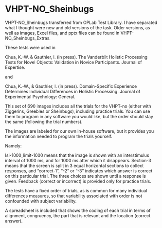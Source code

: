 # VHPT-NO_Sheinbugs
VHPT-NO_Sheinbugs transferred from OPLab Test Library. I have separated what I thought were new and old versions of the task. Older versions, as well as images, Excel files, and pptx files can be found in VHPT-NO_Sheinbugs_Extras. 

These tests were used in 

Chua, K.-W. & Gauthier, I. (in press). The Vanderbilt Holistic Processing Tests for Novel Objects: Validation in Novice Participants. Journal of Expertise.

and

Chua, K.-W., & Gauthier, I. (in press). Domain-Specific Experience Determines Individual Differences in Holistic Processing. Journal of Experimental Psychology: General.


This set of 690 images includes all the trials for the VHPT-no (either with Ziggerins, Greebles or Sheinbugs), including practice trials. You can use them to program in any software you would like, but the order should stay the same (following the trial numbers).

The images are labeled for our own in-house software, but it provides you the information needed to program the trials yourself.

Namely:

Isi-1000_limit-1000 means that the image is shown with an interstimulus interval of 1000 ms, and for 1000 ms after which it disappears.
Section-3 means that the screen is split in 3 equal horizontal sections to collect responses, and “correct-1”, “-2” or “-3” indicates which answer is correct on this particular trial. The three choices are shown until a response is given. Feedback (correct or incorrect) is provided only for practice trials.

The tests have a fixed order of trials, as is common for many individual differences measures, so that variability associated with order is not confounded with subject variability.

A spreadsheet is included that shows the coding of each trial in terms of alignment, congruency, the part that is relevant and the location (correct answer).
